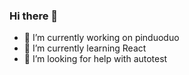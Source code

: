 ### Hi there 👋

- 🔭 I’m currently working on pinduoduo
- 🌱 I’m currently learning React
- 🤔 I’m looking for help with autotest
